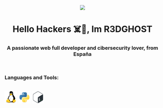 <div id="header" align="center">
    <img src="https://media1.giphy.com/media/qgQUggAC3Pfv687qPC/giphy.gif?cid=ecf05e47wjee99dtpuu7onz5ynwao9pgwx77r6sjhnnp6yqh&rid=giphy.gif&ct=g" width="200" />
    <h1 align="center">Hello Hackers ☠️👋, Im R3DGHOST</h1>
    <h3 align="center">A passionate web full developer and cibersecurity lover, from España</h3>
</div>

<div align="left">
    <h3> Languages and Tools:</h3>
    <div>
        <img src="https://raw.githubusercontent.com/devicons/devicon/master/icons/linux/linux-original.svg" title="Git" **alt="Git" width="40" height="40"/>
        <img src="https://github.com/devicons/devicon/blob/master/icons/python/python-original.svg" title="Git" **alt="Git" width="40" height="40"/>
        <img src="https://github.com/devicons/devicon/blob/master/icons/bash/bash-original.svg" title="Git" **alt="Git" width="40" height="40"/>
      </div>
</div>
  
        
        
       
        
        
        
        
        
    

